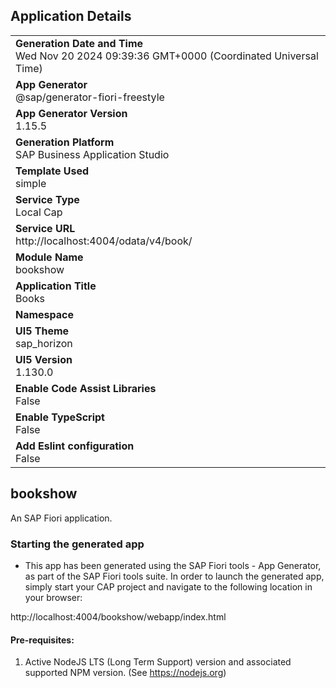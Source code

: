 ## Application Details
|               |
| ------------- |
|**Generation Date and Time**<br>Wed Nov 20 2024 09:39:36 GMT+0000 (Coordinated Universal Time)|
|**App Generator**<br>@sap/generator-fiori-freestyle|
|**App Generator Version**<br>1.15.5|
|**Generation Platform**<br>SAP Business Application Studio|
|**Template Used**<br>simple|
|**Service Type**<br>Local Cap|
|**Service URL**<br>http://localhost:4004/odata/v4/book/|
|**Module Name**<br>bookshow|
|**Application Title**<br>Books|
|**Namespace**<br>|
|**UI5 Theme**<br>sap_horizon|
|**UI5 Version**<br>1.130.0|
|**Enable Code Assist Libraries**<br>False|
|**Enable TypeScript**<br>False|
|**Add Eslint configuration**<br>False|

## bookshow

An SAP Fiori application.

### Starting the generated app

-   This app has been generated using the SAP Fiori tools - App Generator, as part of the SAP Fiori tools suite.  In order to launch the generated app, simply start your CAP project and navigate to the following location in your browser:

http://localhost:4004/bookshow/webapp/index.html

#### Pre-requisites:

1. Active NodeJS LTS (Long Term Support) version and associated supported NPM version.  (See https://nodejs.org)


